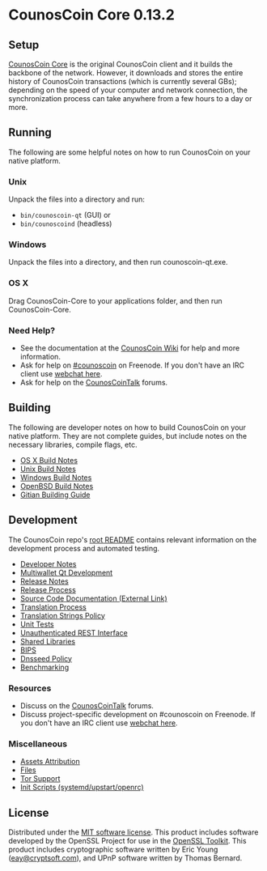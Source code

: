 CounosCoin Core 0.13.2
=====================

Setup
---------------------
[CounosCoin Core](http://counoscoin.org/en/download) is the original CounosCoin client and it builds the backbone of the network. However, it downloads and stores the entire history of CounosCoin transactions (which is currently several GBs); depending on the speed of your computer and network connection, the synchronization process can take anywhere from a few hours to a day or more.

Running
---------------------
The following are some helpful notes on how to run CounosCoin on your native platform.

### Unix

Unpack the files into a directory and run:

- `bin/counoscoin-qt` (GUI) or
- `bin/counoscoind` (headless)

### Windows

Unpack the files into a directory, and then run counoscoin-qt.exe.

### OS X

Drag CounosCoin-Core to your applications folder, and then run CounosCoin-Core.

### Need Help?

* See the documentation at the [CounosCoin Wiki](https://counoscoin.info/)
for help and more information.
* Ask for help on [#counoscoin](http://webchat.freenode.net?channels=counoscoin) on Freenode. If you don't have an IRC client use [webchat here](http://webchat.freenode.net?channels=counoscoin).
* Ask for help on the [CounosCoinTalk](https://counoscointalk.io/) forums.

Building
---------------------
The following are developer notes on how to build CounosCoin on your native platform. They are not complete guides, but include notes on the necessary libraries, compile flags, etc.

- [OS X Build Notes](build-osx.md)
- [Unix Build Notes](build-unix.md)
- [Windows Build Notes](build-windows.md)
- [OpenBSD Build Notes](build-openbsd.md)
- [Gitian Building Guide](gitian-building.md)

Development
---------------------
The CounosCoin repo's [root README](/README.md) contains relevant information on the development process and automated testing.

- [Developer Notes](developer-notes.md)
- [Multiwallet Qt Development](multiwallet-qt.md)
- [Release Notes](release-notes.md)
- [Release Process](release-process.md)
- [Source Code Documentation (External Link)](https://dev.visucore.com/bitcoin/doxygen/)
- [Translation Process](translation_process.md)
- [Translation Strings Policy](translation_strings_policy.md)
- [Unit Tests](unit-tests.md)
- [Unauthenticated REST Interface](REST-interface.md)
- [Shared Libraries](shared-libraries.md)
- [BIPS](bips.md)
- [Dnsseed Policy](dnsseed-policy.md)
- [Benchmarking](benchmarking.md)

### Resources
* Discuss on the [CounosCoinTalk](https://counoscointalk.io/) forums.
* Discuss project-specific development on #counoscoin on Freenode. If you don't have an IRC client use [webchat here](http://webchat.freenode.net/?channels=counoscoin).

### Miscellaneous
- [Assets Attribution](assets-attribution.md)
- [Files](files.md)
- [Tor Support](tor.md)
- [Init Scripts (systemd/upstart/openrc)](init.md)

License
---------------------
Distributed under the [MIT software license](http://www.opensource.org/licenses/mit-license.php).
This product includes software developed by the OpenSSL Project for use in the [OpenSSL Toolkit](https://www.openssl.org/). This product includes
cryptographic software written by Eric Young ([eay@cryptsoft.com](mailto:eay@cryptsoft.com)), and UPnP software written by Thomas Bernard.
